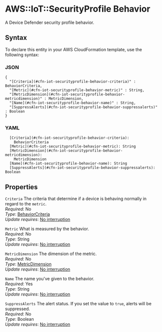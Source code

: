 # AWS::IoT::SecurityProfile Behavior<a name="aws-properties-iot-securityprofile-behavior"></a>

A Device Defender security profile behavior\.

## Syntax<a name="aws-properties-iot-securityprofile-behavior-syntax"></a>

To declare this entity in your AWS CloudFormation template, use the following syntax:

### JSON<a name="aws-properties-iot-securityprofile-behavior-syntax.json"></a>

```
{
  "[Criteria](#cfn-iot-securityprofile-behavior-criteria)" : BehaviorCriteria,
  "[Metric](#cfn-iot-securityprofile-behavior-metric)" : String,
  "[MetricDimension](#cfn-iot-securityprofile-behavior-metricdimension)" : MetricDimension,
  "[Name](#cfn-iot-securityprofile-behavior-name)" : String,
  "[SuppressAlerts](#cfn-iot-securityprofile-behavior-suppressalerts)" : Boolean
}
```

### YAML<a name="aws-properties-iot-securityprofile-behavior-syntax.yaml"></a>

```
  [Criteria](#cfn-iot-securityprofile-behavior-criteria): 
    BehaviorCriteria
  [Metric](#cfn-iot-securityprofile-behavior-metric): String
  [MetricDimension](#cfn-iot-securityprofile-behavior-metricdimension): 
    MetricDimension
  [Name](#cfn-iot-securityprofile-behavior-name): String
  [SuppressAlerts](#cfn-iot-securityprofile-behavior-suppressalerts): Boolean
```

## Properties<a name="aws-properties-iot-securityprofile-behavior-properties"></a>

`Criteria`  <a name="cfn-iot-securityprofile-behavior-criteria"></a>
The criteria that determine if a device is behaving normally in regard to the `metric`\.  
*Required*: No  
*Type*: [BehaviorCriteria](aws-properties-iot-securityprofile-behaviorcriteria.md)  
*Update requires*: [No interruption](https://docs.aws.amazon.com/AWSCloudFormation/latest/UserGuide/using-cfn-updating-stacks-update-behaviors.html#update-no-interrupt)

`Metric`  <a name="cfn-iot-securityprofile-behavior-metric"></a>
What is measured by the behavior\.  
*Required*: No  
*Type*: String  
*Update requires*: [No interruption](https://docs.aws.amazon.com/AWSCloudFormation/latest/UserGuide/using-cfn-updating-stacks-update-behaviors.html#update-no-interrupt)

`MetricDimension`  <a name="cfn-iot-securityprofile-behavior-metricdimension"></a>
The dimension of the metric\.  
*Required*: No  
*Type*: [MetricDimension](aws-properties-iot-securityprofile-metricdimension.md)  
*Update requires*: [No interruption](https://docs.aws.amazon.com/AWSCloudFormation/latest/UserGuide/using-cfn-updating-stacks-update-behaviors.html#update-no-interrupt)

`Name`  <a name="cfn-iot-securityprofile-behavior-name"></a>
The name you've given to the behavior\.  
*Required*: Yes  
*Type*: String  
*Update requires*: [No interruption](https://docs.aws.amazon.com/AWSCloudFormation/latest/UserGuide/using-cfn-updating-stacks-update-behaviors.html#update-no-interrupt)

`SuppressAlerts`  <a name="cfn-iot-securityprofile-behavior-suppressalerts"></a>
The alert status\. If you set the value to `true`, alerts will be suppressed\.  
*Required*: No  
*Type*: Boolean  
*Update requires*: [No interruption](https://docs.aws.amazon.com/AWSCloudFormation/latest/UserGuide/using-cfn-updating-stacks-update-behaviors.html#update-no-interrupt)